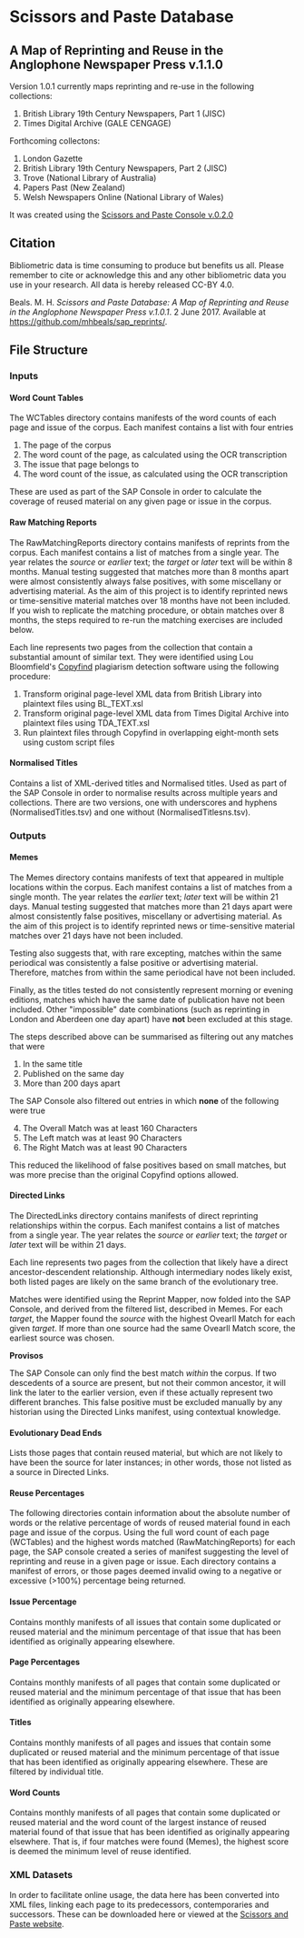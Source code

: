 # Scissors and Paste Database
## A Map of Reprinting and Reuse in the Anglophone Newspaper Press v.1.1.0

Version 1.0.1 currently maps reprinting and re-use in the following collections:

1. British Library 19th Century Newspapers, Part 1 (JISC)
2. Times Digital Archive (GALE CENGAGE)

Forthcoming collectons:

1. London Gazette
2. British Library 19th Century Newspapers, Part 2 (JISC)
3. Trove (National Library of Australia)
4. Papers Past (New Zealand)
5. Welsh Newspapers Online (National Library of Wales)

It was created using the [Scissors and Paste Console v.0.2.0](https://github.com/mhbeals/sap_console)

## Citation

Bibliometric data is time consuming to produce but benefits us all. Please remember to cite or acknowledge this and any other bibliometric data you use in your research. All data is hereby released CC-BY 4.0.

Beals. M. H. *Scissors and Paste Database: A Map of Reprinting and Reuse in the Anglophone Newspaper Press v.1.0.1*. 2 June 2017. Available at https://github.com/mhbeals/sap_reprints/.

## File Structure

### Inputs

#### Word Count Tables

The WCTables directory contains manifests of the word counts of each page and issue of the corpus. Each manifest contains a list with four entries

1. The page of the corpus
2. The word count of the page, as calculated using the OCR transcription
3. The issue that page belongs to
4. The word count of the issue, as calculated using the OCR transcription

These are used as part of the SAP Console in order to calculate the coverage of reused material on any given page or issue in the corpus. 

#### Raw Matching Reports

The RawMatchingReports directory contains manifests of reprints from the corpus. Each manifest contains a list of matches from a single year. The year relates the *source* or *earlier* text; the *target* or *later* text will be within 8 months. Manual testing suggested that matches more than 8 months apart were almost consistently always false positives, with some miscellany or advertising material. As the aim of this project is to identify reprinted news or time-sensitive material matches over 18 months have not been included. If you wish to replicate the matching procedure, or obtain matches over 8 months, the steps required to re-run the matching exercises are included below.

Each line represents two pages from the collection that contain a substantial amount of similar text. They were identified using Lou Bloomfield's [Copyfind](http://plagiarism.bloomfieldmedia.com/wordpress/software/copyfind/) plagiarism detection software using the following procedure:

1. Transform original page-level XML data from British Library into plaintext files using BL_TEXT.xsl
1. Transform original page-level XML data from Times Digital Archive into plaintext files using TDA_TEXT.xsl
2. Run plaintext files through Copyfind in overlapping eight-month sets using custom script files


#### Normalised Titles

Contains a list of XML-derived titles and Normalised titles. Used as part of the SAP Console in order to normalise results across multiple years and collections. There are two versions, one with underscores and hyphens (NormalisedTitles.tsv) and one without (NormalisedTitlesns.tsv).

### Outputs

#### Memes

The Memes directory contains manifests of text that appeared in multiple locations within the corpus. Each manifest contains a list of matches from a single month. The year relates the *earlier* text; *later* text will be within 21 days. Manual testing suggested that matches more than 21 days apart were almost consistently false positives, miscellany or advertising material. As the aim of this project is to identify reprinted news or time-sensitive material matches over 21 days have not been included. 

Testing also suggests that, with rare excepting, matches within the same periodical was consistently a false positive or advertising material. Therefore, matches from within the same periodical have not been included. 

Finally, as the titles tested do not consistently represent morning or evening editions, matches which have the same date of publication have not been included. Other "impossible" date combinations (such as reprinting in London and Aberdeen one day apart) have **not** been excluded at this stage.

The steps described above can be summarised as filtering out any matches that were

1. In the same title
2. Published on the same day
3. More than 200 days apart

The SAP Console also filtered out entries in which **none** of the following were true

4. The Overall Match was at least 160 Characters
5. The Left match was at least 90 Characters
6. The Right Match was at least 90 Characters

This reduced the likelihood of false positives based on small matches, but was more precise than the original Copyfind options allowed.

#### Directed Links

The DirectedLinks directory contains manifests of direct reprinting relationships within the corpus. Each manifest contains a list of matches from a single year. The year relates the *source* or *earlier* text; the *target* or *later* text will be within 21 days. 

Each line represents two pages from the collection that likely have a direct ancestor-descendent relationship. Although intermediary nodes likely exist, both listed pages are likely  on the same branch of the evolutionary tree. 

Matches were identified using the Reprint Mapper, now folded into the SAP Console, and derived from the filtered list, described in Memes.  For each *target*, the Mapper found the *source* with the highest Ovearll Match for each given *target*. If more than one source had the same Ovearll Match score, the earliest source was chosen.

**Provisos**

The SAP Console can only find the best match *within* the corpus. If two descedents of a source are present, but not their common ancestor, it will link the later to the earlier version, even if these actually represent two different branches. This false positive must be excluded manually by any historian using the Directed Links manifest, using contextual knowledge.

#### Evolutionary Dead Ends

Lists those pages that contain reused material, but which are not likely to have been the source for later instances; in other words, those not listed as a source in Directed Links.

#### Reuse Percentages

The following directories contain information about the absolute number of words or the relative percentage of words of reused material found in each page and issue of the corpus.  Using the full word count of each page (WCTables) and the highest words matched (RawMatchingReports) for each page, the SAP console created a series of manifest suggesting the level of reprinting and reuse in a given page or issue. Each directory contains a manifest of errors, or those pages deemed invalid owing to a negative or excessive (>100%) percentage being returned.

#### Issue Percentage

Contains monthly manifests of all issues that contain some duplicated or reused material and the minimum percentage of that issue that has been identified as originally appearing elsewhere.

#### Page Percentages

Contains monthly manifests of all pages that contain some duplicated or reused material and the minimum percentage of that issue that has been identified as originally appearing elsewhere.

#### Titles

Contains monthly manifests of all pages and issues that contain some duplicated or reused material and the minimum percentage of that issue that has been identified as originally appearing elsewhere. These are filtered by individual title.

#### Word Counts

Contains monthly manifests of all pages that contain some duplicated or reused material and the word count of the largest instance of reused material found of that issue that has been identified as originally appearing elsewhere. That is, if four matches were found (Memes), the highest score is deemed the minimum level of reuse identified.

### XML Datasets

In order to facilitate online usage, the data here has been converted into XML files, linking each page to its predecessors, contemporaries and successors. These can be downloaded here or viewed at the [Scissors and Paste website](http://scissorsandpaste.net/scissors-and-paste-o-meter/).